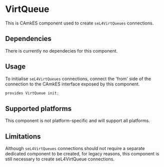 <!--
     Copyright 2020, Data61
     Commonwealth Scientific and Industrial Research Organisation (CSIRO)
     ABN 41 687 119 230.

     This software may be distributed and modified according to the terms of
     the BSD 2-Clause license. Note that NO WARRANTY is provided.
     See "LICENSE_BSD2.txt" for details.

     @TAG(DATA61_BSD)
-->

# VirtQueue

This is CAmkES component used to create `seL4VirtQueues` connections.

## Dependencies

There is currently no dependecies for this component.

## Usage

To initialise `seL4VirtQueues` connections, connect the 'from' side of the
connection to the CAmkES interface exposed by this component.

```c
provides VirtQueue init;
```

## Supported platforms

This component is not platform-specific and will support all platforms.

## Limitations

Although `seL4VirtQueues` connections should not require a separate dedicated
component to be created, for legacy reasons, this component is still necessary
to create seL4VirtQueue connections.
